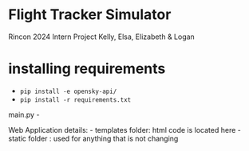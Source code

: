 # Flight Tracker Simulator
Rincon 2024 Intern Project
Kelly, Elsa, Elizabeth & Logan

# installing requirements

* `pip install -e opensky-api/`
* `pip install -r requirements.txt`


main.py
    - 


Web Application details:
    - templates folder: html code is located here
    - static folder : used for anything that is not changing
